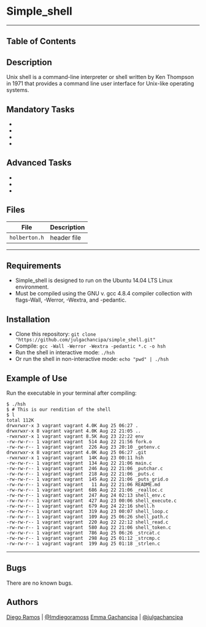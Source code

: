 # Simple_shell
------------
## Table of Contents

## Description
Unix shell is a command-line interpreter or shell written by Ken Thompson in 1971 that provides a command line user interface for Unix-like operating systems.

## Mandatory Tasks
 *
 *
 *
 *
## Advanced Tasks
 *
 *
 *
## Files
File | Description
--- | ---
`holberton.h` | header file

---
## Requirements
 * Simple_shell is designed to run on the Ubuntu 14.04 LTS Linux environment.
 * Must be compiled using the GNU v. gcc 4.8.4 compiler collection with flags-Wall, -Werror, -Wextra, and -pedantic.

## Installation
   - Clone this repository: `git clone "https://github.com/julgachancipa/simple_shell.git"`
   - Compile: `gcc -Wall -Werror -Wextra -pedantic *.c -o hsh`
   - Run the shell in interactive mode: `./hsh`
   - Or run the shell in non-interactive mode: `echo "pwd" | ./hsh`

## Example of Use
Run the executable in your terminal after compiling:
```
$ ./hsh
$ # This is our rendition of the shell
$ l
total 112K
drwxrwxr-x 3 vagrant vagrant 4.0K Aug 25 06:27 .
drwxrwxr-x 8 vagrant vagrant 4.0K Aug 22 21:05 ..
-rwxrwxr-x 1 vagrant vagrant 8.5K Aug 23 22:22 env
-rw-rw-r-- 1 vagrant vagrant  514 Aug 22 21:56 fork.o
-rw-rw-r-- 1 vagrant vagrant  226 Aug 23 20:10 _getenv.c
drwxrwxr-x 8 vagrant vagrant 4.0K Aug 25 06:27 .git
-rwxrwxr-x 1 vagrant vagrant  14K Aug 23 00:11 hsh
-rw-rw-r-- 1 vagrant vagrant  134 Aug 22 21:06 main.c
-rw-rw-r-- 1 vagrant vagrant  246 Aug 22 21:06 _putchar.c
-rw-rw-r-- 1 vagrant vagrant  218 Aug 22 21:06 _puts.c
-rw-rw-r-- 1 vagrant vagrant  145 Aug 22 21:06 _puts_grid.o
-rw-rw-r-- 1 vagrant vagrant   11 Aug 22 21:06 README.md
-rw-rw-r-- 1 vagrant vagrant  686 Aug 22 21:06 _realloc.c
-rw-rw-r-- 1 vagrant vagrant  247 Aug 24 02:13 shell_env.c
-rw-rw-r-- 1 vagrant vagrant  427 Aug 23 00:06 shell_execute.c
-rw-rw-r-- 1 vagrant vagrant  679 Aug 24 22:16 shell.h
-rw-rw-r-- 1 vagrant vagrant  319 Aug 23 00:07 shell_loop.c
-rw-rw-r-- 1 vagrant vagrant  109 Aug 25 06:26 shell_path.c
-rw-rw-r-- 1 vagrant vagrant  220 Aug 22 22:12 shell_read.c
-rw-rw-r-- 1 vagrant vagrant  580 Aug 22 21:06 shell_token.c
-rw-rw-r-- 1 vagrant vagrant  786 Aug 25 06:26 _strcat.c
-rw-rw-r-- 1 vagrant vagrant  298 Aug 25 01:12 _strcmp.c
-rw-rw-r-- 1 vagrant vagrant  199 Aug 25 01:18 _strlen.c
```
---
## Bugs
There are no known bugs.
## Authors
[Diego Ramos](https://github.com/DiegoRmsR) | [@Imdiegoramoss](https://twitter.com/Imdiegoramoss)
[Emma Gachancipa](https://github.com/julgachancipa) | [@julgachancipa](https://twitter.com/julgachancipa)

